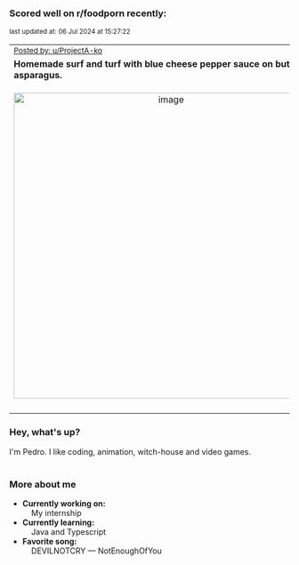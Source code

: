 ### Scored well on r/foodporn recently:

<p align="left"><sub>last updated at: 06 Jul 2024 at 15:27:22</sub></p>

|   |
| --- |
| <sub>[Posted by: u/ProjectA-ko][source]</sub> |
| **Homemade surf and turf with blue cheese pepper sauce on buttered asparagus.** | 
|<p align="center"> <img alt="image" src="https://i.redd.it/ldo0cy4tpz9d1.jpeg" width="550" /> </p>|
|   |

### Hey, what's up?

I'm Pedro. I like coding, animation, witch-house and video games.<br><br>

### More about me
- **Currently working on:**  
&nbsp;&nbsp;&nbsp;&nbsp;My internship
- **Currently learning:**  
&nbsp;&nbsp;&nbsp;&nbsp;Java and Typescript
- **Favorite song:**  
&nbsp;&nbsp;&nbsp;&nbsp;DEVILNOTCRY — NotEnoughOfYou<br><br>

  



  
  
  
[linkedin]: https://linkedin.com/in/pedro-h-r-gomes-8a487b14a/
[gmail]: mailto:pilique11@gmail.com
[source]: https://reddit.com/r/FoodPorn/comments/1dt73vn/homemade_surf_and_turf_with_blue_cheese_pepper/
[redditAPI]: https://www.reddit.com/dev/api/